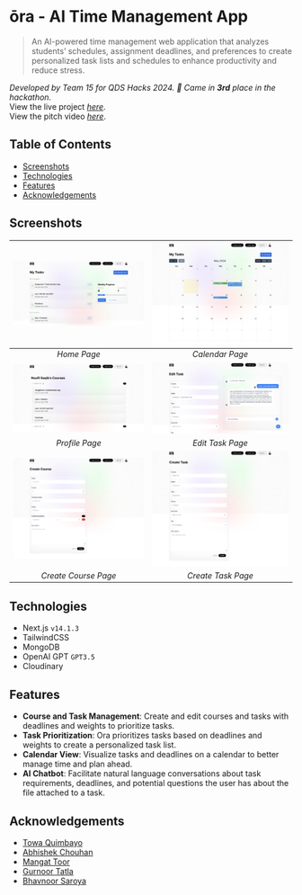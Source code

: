 # ōra - AI Time Management App
> An AI-powered time management web application that analyzes students’ schedules, assignment deadlines, and preferences to create personalized task lists and schedules to enhance productivity and reduce stress.

_Developed by Team 15 for QDS Hacks 2024. :3rd_place_medal: Came in **3rd** place in the hackathon._<br />
View the live project [_here_](https://qds-hacks-2024.onrender.com/).<br />
View the pitch video [_here_](https://www.youtube.com/watch?v=Gm644fFPYi8).

## Table of Contents
* [Screenshots](#screenshots)
* [Technologies](#technologies)
* [Features](#features)
* [Acknowledgements](#acknowledgements)

## Screenshots
| ![Home Page](screenshots/home.png) | ![Calendar Page](screenshots/calendar.png) |
|:--:|:--:|
| _Home Page_ | _Calendar Page_ |
| ![Profile Page](screenshots/profile.png) | ![Edit Task Page](screenshots/edit_task.png) |
| _Profile Page_ | _Edit Task Page_ |
| ![Create Course Page](screenshots/create_course.png) | ![Create Task Page](screenshots/create_task.png) |
| _Create Course Page_ | _Create Task Page_ |

## Technologies
- Next.js `v14.1.3`
- TailwindCSS
- MongoDB
- OpenAI GPT `GPT3.5`
- Cloudinary

## Features
- __Course and Task Management__: Create and edit courses and tasks with deadlines and weights to prioritize tasks.
- __Task Prioritization__: Ora prioritizes tasks based on deadlines and weights to create a personalized task list.
- __Calendar View__: Visualize tasks and deadlines on a calendar to better manage time and plan ahead.
- __AI Chatbot__: Facilitate natural language conversations about task requirements, deadlines, and potential questions the user has about the file attached to a task.

## Acknowledgements
* [Towa Quimbayo](https://github.com/towaquimbayo)
* [Abhishek Chouhan](https://github.com/abhishekchouhannk)
* [Mangat Toor](https://github.com/immangat)
* [Gurnoor Tatla](https://www.linkedin.com/in/gurnoortatla/)
* [Bhavnoor Saroya](https://github.com/BhavnoorSaroya)
